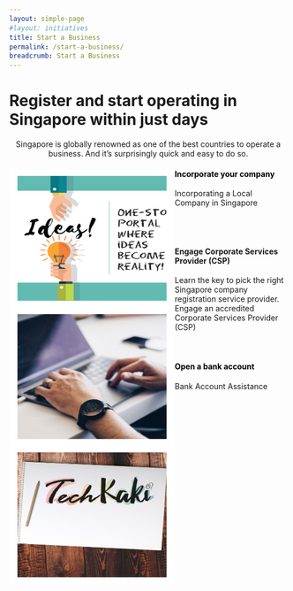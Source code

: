 ```yaml
---
layout: simple-page
#layout: initiatives
title: Start a Business
permalink: /start-a-business/
breadcrumb: Start a Business
---
```

<h1><div class="has-text-centered has-text-weight-bold">Register and start operating in Singapore within just days</div></h1>

<center>Singapore is globally renowned as one of the best countries to operate a business. And it’s surprisingly quick and easy to do so.</center>

<div>
<img src="/images/programmes/products-and-services/3.jpg" align="left" style="width:300px;height:250px;">
<a style="color:black; text-decoration: none" href="https://www.acra.gov.sg/how-to-guides/setting-up-a-local-company" target="_blank"><h4>Incorporate your company</h4></a>
<span style="font-size:100%;">Incorporating a Local Company in Singapore</span>
</div>

<br />
<br />

<div>
<img src="/images/programmes/products-and-services/2.jpg" align="left" style="width:300px;height:250px;">
<h4 style="color:black"><br /><a style="text-decoration: none" href="https://www.acra.gov.sg/corporate-service-providers/guidelines-for-corporate-service-providers" target="_blank">Engage Corporate Services Provider (CSP)</a></h4>
<span style="font-size:100%;">Learn the key to pick the right Singapore company registration service provider. Engage an accredited Corporate Services Provider (CSP)</span>
</div>

<br />

<div>
<img src="/images/programmes/products-and-services/5.jpg" align="left" style="width:300px;height:250px;">
<h4 style="color:black"><br />Open a bank account</h4>
<span style="font-size:100%;">Bank Account Assistance<br /></span>
<div>

